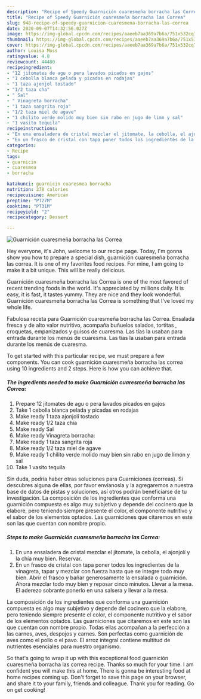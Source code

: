 ```yaml
---
description: "Recipe of Speedy Guarnición cuaresmeña borracha las Correa"
title: "Recipe of Speedy Guarnición cuaresmeña borracha las Correa"
slug: 948-recipe-of-speedy-guarnicion-cuaresmena-borracha-las-correa
date: 2020-09-07T14:32:56.027Z
image: https://img-global.cpcdn.com/recipes/aaeeb7aa369a7b6a/751x532cq70/guarnicion-cuaresmena-borracha-las-correa-foto-principal.jpg
thumbnail: https://img-global.cpcdn.com/recipes/aaeeb7aa369a7b6a/751x532cq70/guarnicion-cuaresmena-borracha-las-correa-foto-principal.jpg
cover: https://img-global.cpcdn.com/recipes/aaeeb7aa369a7b6a/751x532cq70/guarnicion-cuaresmena-borracha-las-correa-foto-principal.jpg
author: Louisa Moss
ratingvalue: 4.8
reviewcount: 44480
recipeingredient:
- "12 jitomates de agu o pera lavados picados en gajos"
- "1 cebolla blanca pelada y picadas en rodajas"
- "1 taza ajonjol tostado"
- "1/2 taza cha"
- " Sal"
- " Vinagreta borracha"
- "1 taza sangrita roja"
- "1/2 taza miel de agave"
- "1 chilito verde molido muy bien sin rabo en jugo de limn y sal"
- "1 vasito tequila"
recipeinstructions:
- "En una ensaladera de cristal mezclar el jitomate, la cebolla, el ajonjolí y la chía muy bien. Reservar."
- "En un frasco de cristal con tapa poner todos los ingredientes de la vinagreta, tapar y mezclar con fuerza hasta que se integre todo muy bien. Abrir el frasco y bañar generosamente la ensalada o guarnición. Ahora mezclar todo muy bien y reposar cinco minutos. Llevar a la mesa. El aderezo sobrante ponerlo en una salsera y llevar a la mesa."
categories:
- Recipe
tags:
- guarnicin
- cuaresmea
- borracha

katakunci: guarnicin cuaresmea borracha 
nutrition: 278 calories
recipecuisine: American
preptime: "PT27M"
cooktime: "PT31M"
recipeyield: "2"
recipecategory: Dessert

---
```



![Guarnición cuaresmeña borracha las Correa](https://img-global.cpcdn.com/recipes/aaeeb7aa369a7b6a/751x532cq70/guarnicion-cuaresmena-borracha-las-correa-foto-principal.jpg)

Hey everyone, it's John, welcome to our recipe page. Today, I'm gonna show you how to prepare a special dish, guarnición cuaresmeña borracha las correa. It is one of my favorites food recipes. For mine, I am going to make it a bit unique. This will be really delicious.

Guarnición cuaresmeña borracha las Correa is one of the most favored of recent trending foods in the world. It's appreciated by millions daily. It is easy, it is fast, it tastes yummy. They are nice and they look wonderful. Guarnición cuaresmeña borracha las Correa is something that I've loved my whole life.

Fabulosa receta para Guarnición cuaresmeña borracha las Correa. Ensalada fresca y de alto valor nutritivo, acompaña buñuelos salados, tortitas , croquetas, empanizados y guisos de cuaresma. Las tías la usaban para entrada durante los menús de cuaresma. Las tías la usaban para entrada durante los menús de cuaresma.


To get started with this particular recipe, we must prepare a few components. You can cook guarnición cuaresmeña borracha las correa using 10 ingredients and 2 steps. Here is how you can achieve that.

<!--inarticleads1-->

##### The ingredients needed to make Guarnición cuaresmeña borracha las Correa:

1. Prepare 12 jitomates de agu o pera lavados picados en gajos
1. Take 1 cebolla blanca pelada y picadas en rodajas
1. Make ready 1 taza ajonjolí tostado
1. Make ready 1/2 taza chía
1. Make ready  Sal
1. Make ready  Vinagreta borracha:
1. Make ready 1 taza sangrita roja
1. Make ready 1/2 taza miel de agave
1. Make ready 1 chilito verde molido muy bien sin rabo en jugo de limón y sal
1. Take 1 vasito tequila


Sin duda, podría haber otras soluciones para Guarniciones (correas). Si descubres alguna de ellas, por favor envíanosla y la agregaremos a nuestra base de datos de pistas y soluciones, así otros podrán beneficiarse de tu investigación. La composición de los ingredientes que conforma una guarnición compuesta es algo muy subjetivo y depende del cocinero que la elabore, pero teniendo siempre presente el color, el componente nutritivo y el sabor de los elementos optados. Las guarniciones que citaremos en este son las que cuentan con nombre propio. 

<!--inarticleads2-->

##### Steps to make Guarnición cuaresmeña borracha las Correa:

1. En una ensaladera de cristal mezclar el jitomate, la cebolla, el ajonjolí y la chía muy bien. Reservar.
1. En un frasco de cristal con tapa poner todos los ingredientes de la vinagreta, tapar y mezclar con fuerza hasta que se integre todo muy bien. Abrir el frasco y bañar generosamente la ensalada o guarnición. Ahora mezclar todo muy bien y reposar cinco minutos. Llevar a la mesa. El aderezo sobrante ponerlo en una salsera y llevar a la mesa.


La composición de los ingredientes que conforma una guarnición compuesta es algo muy subjetivo y depende del cocinero que la elabore, pero teniendo siempre presente el color, el componente nutritivo y el sabor de los elementos optados. Las guarniciones que citaremos en este son las que cuentan con nombre propio. Todas ellas acompañan a la perfección a las carnes, aves, despojos y carnes. Son perfectas como guarnición de aves como el pollo o el pavo. El arroz integral contiene multitud de nutrientes esenciales para nuestro organismo. 

So that's going to wrap it up with this exceptional food guarnición cuaresmeña borracha las correa recipe. Thanks so much for your time. I am confident you will make this at home. There is gonna be interesting food at home recipes coming up. Don't forget to save this page on your browser, and share it to your family, friends and colleague. Thank you for reading. Go on get cooking!
